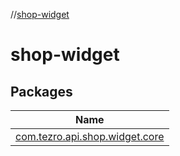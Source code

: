 //[shop-widget](index.md)



# shop-widget  


## Packages  
  
|  Name | 
|---|
| <a name="com.tezro.api.shop.widget.core////PointingToDeclaration/"></a>[com.tezro.api.shop.widget.core](shop-widget/com.tezro.api.shop.widget.core/index.md)|

